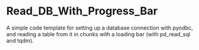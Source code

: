 # Read_DB_With_Progress_Bar
A simple code template for setting up a database connection with pyodbc, and reading a table from it in chunks with a loading bar (with pd_read_sql and tqdm).
